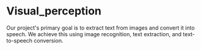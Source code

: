 # Visual_perception
  Our project's primary goal is to extract text from images and convert it into speech. We achieve this using image recognition, text extraction, and text-to-speech conversion.
